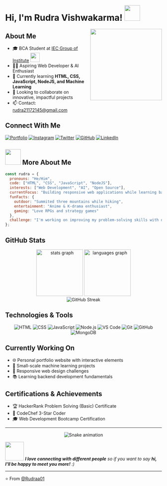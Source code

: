 # Hi, I'm Rudra Vishwakarma! <img src="https://media.giphy.com/media/mGcNjsfWAjY5AEZNw6/giphy.gif" width="50">

<img align='right' src="https://media.giphy.com/media/fha1cv4Le2lVRXXJsc/giphy.gif?cid=ecf05e47img5vpst86pk43ey6rufm1azq9damy0l62bgt7j5&ep=v1_gifs_search&rid=giphy.gif&ct=g" width="230">

## About Me
- 🎓 BCA Student at [IEC Group of Institute](https://www.iec.edu.in/) <img src="https://media.giphy.com/media/fYSnHlufseco8Fh93Z/giphy.gif" width="30">
- 👨‍💻 Aspiring Web Developer & AI Enthusiast
- 🌱 Currently learning **HTML, CSS, JavaScript, NodeJS, and Machine Learning**
- 💞 Looking to collaborate on innovative, impactful projects
- 📫 Contact: [rudra21172145@gmail.com](mailto:rudra21172145@gmail.com)

## Connect With Me

[![Portfolio](https://img.shields.io/badge/my_portfolio-000?style=for-the-badge&logo=ko-fi&logoColor=white)](https://rudraa01.github.io/Rudra-s-Portfolio/)
[![Instagram](https://img.shields.io/badge/instagram-fe02bf?style=for-the-badge&logo=instagram&logoColor=white)](https://www.instagram.com/_rudra.aaaaa/)
[![Twitter](https://img.shields.io/badge/twitter-1DA1F2?style=for-the-badge&logo=X&logoColor=white)](https://x.com/Rudracavin?t=1XoePwe1yJAjJa1Mc6fwEw&s=09)
[![GitHub](https://img.shields.io/badge/Github-000?style=for-the-badge&logo=github&logoColor=white)](https://github.com/Rudraa01)
[![LinkedIn](https://img.shields.io/badge/LinkedIn-0077B5?style=for-the-badge&logo=linkedin&logoColor=white)](https://linkedin.com/in/your-linkedin)

## <img src="https://media.giphy.com/media/VgCDAzcKvsR6OM0uWg/giphy.gif" width="50"> More About Me

```javascript
const rudra = {
  pronouns: "He/Him",
  code: ["HTML", "CSS", "JavaScript", "NodeJS"],
  interests: ["Web Development", "AI", "Open Source"],
  currentFocus: "Building responsive web applications while learning backend technologies",
  funFacts: {
    outdoor: "Summited three mountains while hiking",
    entertainment: "Anime & K-drama enthusiast",
    gaming: "Love RPGs and strategy games"
  },
  challenge: "I'm working on improving my problem-solving skills with daily coding challenges"
};
```

## GitHub Stats

<div align="center">
  <img src="https://github-readme-stats.vercel.app/api?username=Rudraa01&hide_title=false&hide_rank=false&show_icons=true&include_all_commits=true&count_private=true&disable_animations=false&theme=radical&locale=en&hide_border=false&order=1" height="150" alt="stats graph" />
  <img src="https://github-readme-stats.vercel.app/api/top-langs?username=Rudraa01&locale=en&hide_title=false&layout=compact&card_width=320&langs_count=5&theme=radical&hide_border=false&order=2" height="150" alt="languages graph" />
</div>

<div align="center">
  <img src="https://streak-stats.demolab.com?user=Rudraa01&theme=radical" alt="GitHub Streak" />
</div>

## Technologies & Tools

<div align="center">
  
![HTML](https://img.shields.io/badge/-HTML-E34F26?style=for-the-badge&logo=html5&logoColor=white)
![CSS](https://img.shields.io/badge/-CSS-1572B6?style=for-the-badge&logo=css3&logoColor=white)
![JavaScript](https://img.shields.io/badge/-JavaScript-F7DF1E?style=for-the-badge&logo=javascript&logoColor=black)
![Node.js](https://img.shields.io/badge/-Node.js-339933?style=for-the-badge&logo=nodedotjs&logoColor=white)
![VS Code](https://img.shields.io/badge/-VS%20Code-007ACC?style=for-the-badge&logo=visual-studio-code&logoColor=white)
![Git](https://img.shields.io/badge/-Git-F05032?style=for-the-badge&logo=git&logoColor=white)
![GitHub](https://img.shields.io/badge/-GitHub-181717?style=for-the-badge&logo=github&logoColor=white)
![MongoDB](https://img.shields.io/badge/-MongoDB-47A248?style=for-the-badge&logo=mongodb&logoColor=white)

</div>

## Currently Working On
- 🌐 Personal portfolio website with interactive elements
- 🤖 Small-scale machine learning projects
- 📱 Responsive web design challenges
- 📚 Learning backend development fundamentals

## Certifications & Achievements
- 🏆 HackerRank Problem Solving (Basic) Certificate
- 🥇 CodeChef 3-Star Coder
- 🎓 Web Development Bootcamp Certification

---
<div align="center">
  <img src="https://raw.githubusercontent.com/Rudraa01/Rudraa01/output/snake.svg" alt="Snake animation" />
</div>

<img src="https://media.giphy.com/media/LnQjpWaON8nhr21vNW/giphy.gif" width="60"> <em><b>I love connecting with different people</b> so if you want to say <b>hi, I'll be happy to meet you more!</b> :)</em>

---


⭐ From [@Rudraa01](https://github.com/Rudraa01)
